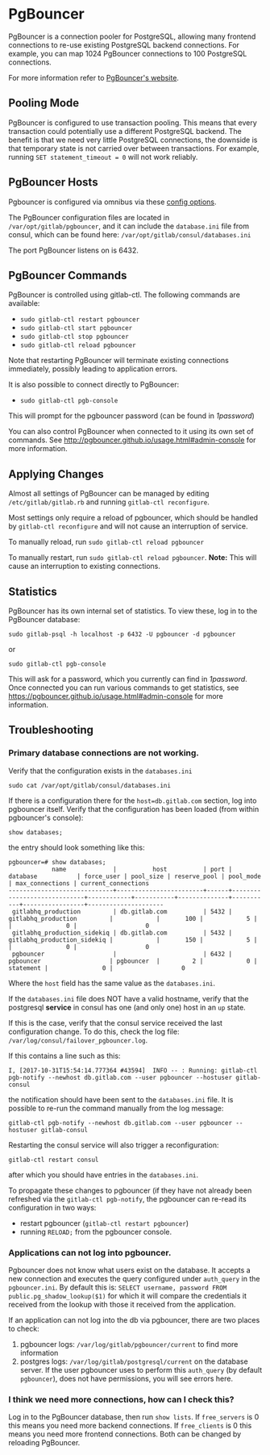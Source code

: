# PgBouncer

PgBouncer is a connection pooler for PostgreSQL, allowing many frontend
connections to re-use existing PostgreSQL backend connections. For example, you
can map 1024 PgBouncer connections to 100 PostgreSQL connections.

For more information refer to [PgBouncer's
website](http://pgbouncer.github.io/).

## Pooling Mode

PgBouncer is configured to use transaction pooling. This means that every
transaction could potentially use a different PostgreSQL backend. The benefit is
that we need very little PostgreSQL connections, the downside is that temporary
state is not carried over between transactions. For example, running `SET
statement_timeout = 0` will not work reliably.

## PgBouncer Hosts

Pgbouncer is configured via omnibus via these [config options](https://gitlab.com/gitlab-org/omnibus-gitlab/blob/master/files/gitlab-config-template/gitlab.rb.template#L1587).

The PgBouncer configuration files are located in `/var/opt/gitlab/pgbouncer`,
and it can include the `database.ini` file from consul, which can be found
here: `/var/opt/gitlab/consul/databases.ini`

The port PgBouncer listens on is 6432.

## PgBouncer Commands

PgBouncer is controlled using gitlab-ctl. The following commands are
available:

* `sudo gitlab-ctl restart pgbouncer`
* `sudo gitlab-ctl start pgbouncer`
* `sudo gitlab-ctl stop pgbouncer`
* `sudo gitlab-ctl reload pgbouncer`

Note that restarting PgBouncer will terminate existing connections immediately,
possibly leading to application errors.

It is also possible to connect directly to PgBouncer:

* `sudo gitlab-ctl pgb-console`

This will prompt for the pgbouncer password (can be found in *1password*)

You can also control PgBouncer when connected to it using its own set of
commands. See <http://pgbouncer.github.io/usage.html#admin-console> for more
information.

## Applying Changes

Almost all settings of PgBouncer can be managed by editing `/etc/gitlab/gitlab.rb` and running `gitlab-ctl reconfigure`.

Most settings only require a reload of pgbouncer, which should be handled by `gitlab-ctl reconfigure` and will not cause an interruption of service.

To manually reload, run `sudo gitlab-ctl reload pgbouncer`

To manually restart, run `sudo gitlab-ctl reload pgbouncer`. **Note:** This will cause an interruption to existing connections.

## Statistics

PgBouncer has its own internal set of statistics. To view these, log in to the
PgBouncer database:

    sudo gitlab-psql -h localhost -p 6432 -U pgbouncer -d pgbouncer

or

    sudo gitlab-ctl pgb-console

This will ask for a password, which you currently can find in *1password*.
Once connected you can run various commands to
get statistics, see <https://pgbouncer.github.io/usage.html#admin-console> for
more information.

## Troubleshooting

### Primary database connections are not working.

Verify that the configuration exists in the `databases.ini`

    sudo cat /var/opt/gitlab/consul/databases.ini

If there is a configuration there for the `host=db.gitlab.com` section, log into
pgbouncer itself. Verify that the configuration has been loaded (from within pgbouncer's console):

    show databases;

the entry should look something like this:

```
pgbouncer=# show databases;
            name             |          host          | port |          database           | force_user | pool_size | reserve_pool | pool_mode | max_connections | current_connections
-----------------------------+------------------------+------+-----------------------------+------------+-----------+--------------+-----------+-----------------+---------------------
 gitlabhq_production         | db.gitlab.com          | 5432 | gitlabhq_production         |            |       100 |            5 |           |               0 |                   0
 gitlabhq_production_sidekiq | db.gitlab.com          | 5432 | gitlabhq_production_sidekiq |            |       150 |            5 |           |               0 |                   0
 pgbouncer                   |                        | 6432 | pgbouncer                   | pgbouncer  |         2 |            0 | statement |               0 |                   0
```

Where the `host` field has the same value as the `databases.ini`.

If the `databases.ini` file does NOT have a valid hostname, verify that the postgresql
**service** in consul has one (and only one) host in an `up` state.

If this is the case, verify that the consul service received the last configuration change.
To do this, check the log file: `/var/log/consul/failover_pgbouncer.log`.

If this contains a line such as this:

```
I, [2017-10-31T15:54:14.777364 #43594]  INFO -- : Running: gitlab-ctl pgb-notify --newhost db.gitlab.com --user pgbouncer --hostuser gitlab-consul
```

the notification should have been sent to the `databases.ini` file. It is possible to
re-run the command manually from the log message:

    gitlab-ctl pgb-notify --newhost db.gitlab.com --user pgbouncer --hostuser gitlab-consul

Restarting the consul service will also trigger a reconfiguration:

    gitlab-ctl restart consul

after which you should have entries in the `databases.ini`.

To propagate these changes to pgbouncer (if they have not already been refreshed via the
`gitlab-ctl pgb-notify`, the pgbouncer can re-read its configuration in two ways:

* restart pgbouncer (`gitlab-ctl restart pgbouncer`)
* running `RELOAD;` from the pgbouncer console.

### Applications can not log into pgbouncer.

Pgbouncer does not know what users exist on the database. It accepts a new connection
and executes the query configured under `auth_query` in the `pgbouncer.ini`. By default
this is: `SELECT username, password FROM public.pg_shadow_lookup($1)` for which it will
compare the credentials it received from the lookup with those it received from the
application.

If an application can not log into the db via pgbouncer, there are two places to check:

1. pgbouncer logs: `/var/log/gitlab/pgbouncer/current` to find more information
1. postgres logs: `/var/log/gitlab/postgresql/current` on the database server. If the
user pgbouncer uses to perform this `auth_query` (by default `pgbouncer`), does not
have permissions, you will see errors here.

### I think we need more connections, how can I check this?

Log in to the PgBouncer database, then run `show lists`. If `free_servers` is 0
this means you need more backend connections. If `free_clients` is 0 this means
you need more frontend connections. Both can be changed by reloading PgBouncer.
